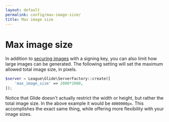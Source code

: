```yaml
---
layout: default
permalink: config/max-image-size/
title: Max image size
---
```


# Max image size

In addition to [securing images](/config/secure-images/) with a signing key, you can also limit how large images can be generated. The following setting will set the maximum allowed total image size, in pixels.

~~~ php
$server = League\Glide\ServerFactory::create([
    'max_image_size' => 2000*2000,
]);
~~~

Notice that Glide doesn't actually restrict the width or height, but rather the total image size. In the above example it would be `4000000px`. This accomplishes the exact same thing, while offering more flexibility with your image sizes.